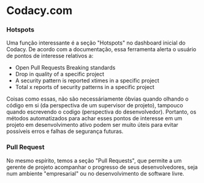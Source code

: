 # Codacy.com

###  Hotspots 
Uma função interessante é a seção "Hotspots" no dashboard inicial do Codacy. De acordo com a documentação, essa ferramenta alerta o usuário de pontos de interesse relativos a:
- Open Pull Requests Breaking standards
- Drop in quality of a specific project
- A security pattern is reported xtimes in a specific project
- Total x reports of security patterns in a specific project

Coisas como essas, não são necessáriamente óbvias quando olhando o código em si (da perspectiva de um supervisor de projeto), tampouco quando escrevendo o codigo (perspectiva do desenvolvedor). Portanto, os métodos automatizados para achar esses pontos de interesse em um projeto em desenvolvimento ativo podem ser muito úteis para evitar possíveis erros e falhas de segurança futuras.

### Pull Request
No mesmo espírito, temos a seção "Pull Requests", que permite a um gerente de projeto acompanhar o progresso de seus desenvolvedores, seja num ambiente "empresarial" ou no desenvolvimento de software livre.
